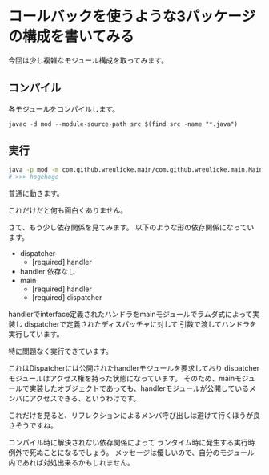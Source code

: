 # コールバックを使うような3パッケージの構成を書いてみる

今回は少し複雑なモジュール構成を取ってみます。


## コンパイル

各モジュールをコンパイルします。

```
javac -d mod --module-source-path src $(find src -name "*.java")
```

## 実行

```bash
java -p mod -m com.github.wreulicke.main/com.github.wreulicke.main.MainClass
# >>> hogehoge
```

普通に動きます。

これだけだと何も面白くありません。

さて、もう少し依存関係を見てみます。
以下のような形の依存関係になっています。

* dispatcher 
  * [required] handler
* handler 依存なし
* main
  * [required] handler
  * [required] dispatcher

handlerでinterface定義されたハンドラをmainモジュールでラムダ式によって実装し
dispatcherで定義されたディスパッチャに対して
引数で渡してハンドラを実行しています。

特に問題なく実行できています。

これはDispatcherには公開されたhandlerモジュールを要求しており
dispatcherモジュールはアクセス権を持った状態になっています。
そのため、mainモジュールで実装したオブジェクトであっても、handlerモジュールが公開しているメンバにアクセスできる、というわけです。

これだけを見ると、リフレクションによるメンバ呼び出しは避けて行くほうが良さそうですね。

コンパイル時に解決されない依存関係によって
ランタイム時に発生する実行時例外で死ぬことになるでしょう。
メッセージは優しいので、自分のモジュール内であれば対処出来るかもしれません。